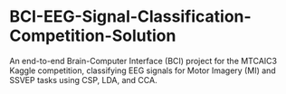 # BCI-EEG-Signal-Classification-Competition-Solution
An end-to-end Brain-Computer Interface (BCI) project for the MTCAIC3 Kaggle competition, classifying EEG signals for Motor Imagery (MI) and SSVEP tasks using CSP, LDA, and CCA.
